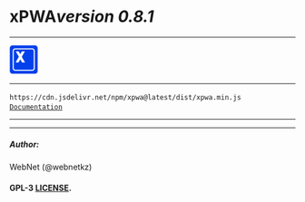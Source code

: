 <h1 style="display: flex; align-items: center;">
    xPWA 
    <i>version 0.8.1</i>
</h1>
<hr>
<img src="./logo.png" width="50px;" style="width: 50px;">
<hr>
<code>https://cdn.jsdelivr.net/npm/xpwa@latest/dist/xpwa.min.js</code>
<code><a href="https://xpwa.webnet.kz">Documentation</a></code>

<hr>
<hr>
<h5>Author:</h5>
<p>WebNet (@webnetkz)</p>
<h4>GPL-3 <a href="LICENSE">LICENSE</a>.</h4>




